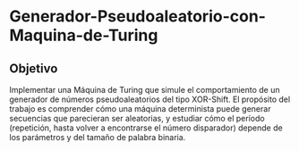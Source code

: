 # Generador-Pseudoaleatorio-con-Maquina-de-Turing
## Objetivo
Implementar una Máquina de Turing que simule el comportamiento de un generador de
números pseudoaleatorios del tipo XOR-Shift. El propósito del trabajo es comprender cómo
una máquina determinista puede generar secuencias que parecieran ser aleatorias, y
estudiar cómo el período (repetición, hasta volver a encontrarse el número disparador)
depende de los parámetros y del tamaño de palabra binaria.
